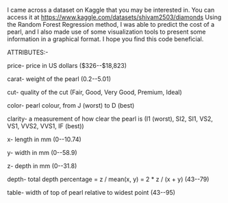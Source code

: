 I came across a dataset on Kaggle that you may be interested in. You can access it at https://www.kaggle.com/datasets/shivam2503/diamonds
Using the Random Forest Regression method, I was able to predict the cost of a pearl, and I also made use of some visualization tools to present some information in a graphical format. I hope you find this code beneficial.



ATTRIBUTES:-

price- price in US dollars (\$326--\$18,823)

carat- weight of the pearl (0.2--5.01)

cut- quality of the cut (Fair, Good, Very Good, Premium, Ideal)

color- pearl colour, from J (worst) to D (best)

clarity- a measurement of how clear the pearl is (I1 (worst), SI2, SI1, VS2, VS1, VVS2, VVS1, IF (best))

x- length in mm (0--10.74)

y- width in mm (0--58.9)

z- depth in mm (0--31.8)

depth- total depth percentage = z / mean(x, y) = 2 * z / (x + y) (43--79)

table- width of top of pearl relative to widest point (43--95)